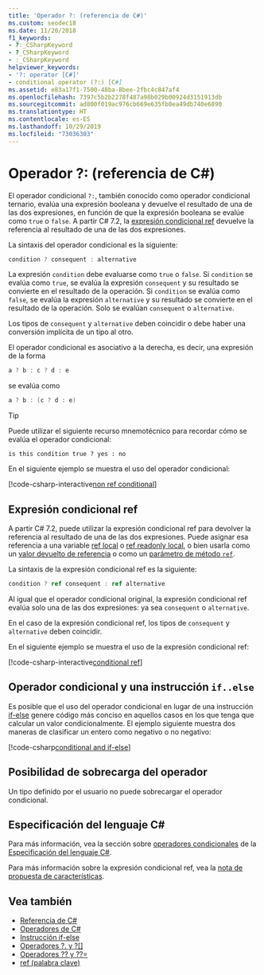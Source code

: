 ```yaml
---
title: 'Operador ?: (referencia de C#)'
ms.custom: seodec18
ms.date: 11/20/2018
f1_keywords:
- ?:_CSharpKeyword
- ?_CSharpKeyword
- :_CSharpKeyword
helpviewer_keywords:
- '?: operator [C#]'
- conditional operator (?:) [C#]
ms.assetid: e83a17f1-7500-48ba-8bee-2fbc4c847af4
ms.openlocfilehash: 7397c5b2b2278f487a98b029b00924d3151913db
ms.sourcegitcommit: ad800f019ac976cb669e635fb0ea49db740e6890
ms.translationtype: HT
ms.contentlocale: es-ES
ms.lasthandoff: 10/29/2019
ms.locfileid: "73036303"
---
```

# <a name="-operator-c-reference"></a>Operador ?: (referencia de C#)

El operador condicional `?:`, también conocido como operador condicional ternario, evalúa una expresión booleana y devuelve el resultado de una de las dos expresiones, en función de que la expresión booleana se evalúe como `true` o `false`. A partir C# 7.2, la [expresión condicional ref](#conditional-ref-expression) devuelve la referencia al resultado de una de las dos expresiones.

La sintaxis del operador condicional es la siguiente:

```csharp
condition ? consequent : alternative
```

La expresión `condition` debe evaluarse como `true` o `false`. Si `condition` se evalúa como `true`, se evalúa la expresión `consequent` y su resultado se convierte en el resultado de la operación. Si `condition` se evalúa como `false`, se evalúa la expresión `alternative` y su resultado se convierte en el resultado de la operación. Solo se evalúan `consequent` o `alternative`.

Los tipos de `consequent` y `alternative` deben coincidir o debe haber una conversión implícita de un tipo al otro.

El operador condicional es asociativo a la derecha, es decir, una expresión de la forma

```csharp
a ? b : c ? d : e
```

se evalúa como

```csharp
a ? b : (c ? d : e)
```

> [!TIP]
> Puede utilizar el siguiente recurso mnemotécnico para recordar cómo se evalúa el operador condicional:
>
> ```text
> is this condition true ? yes : no
> ```

En el siguiente ejemplo se muestra el uso del operador condicional:

[!code-csharp-interactive[non ref conditional](~/samples/csharp/language-reference/operators/ConditionalOperator.cs#ConditionalValue)]

## <a name="conditional-ref-expression"></a>Expresión condicional ref

A partir C# 7.2, puede utilizar la expresión condicional ref para devolver la referencia al resultado de una de las dos expresiones. Puede asignar esa referencia a una variable [ref local](../keywords/ref.md#ref-locals) o [ref readonly local](../keywords/ref.md#ref-readonly-locals), o bien usarla como un [valor devuelto de referencia](../keywords/ref.md#reference-return-values) o como un [parámetro de método `ref`](../keywords/ref.md#passing-an-argument-by-reference).

La sintaxis de la expresión condicional ref es la siguiente:

```csharp
condition ? ref consequent : ref alternative
```

Al igual que el operador condicional original, la expresión condicional ref evalúa solo una de las dos expresiones: ya sea `consequent` o `alternative`.

En el caso de la expresión condicional ref, los tipos de `consequent` y `alternative` deben coincidir.

En el siguiente ejemplo se muestra el uso de la expresión condicional ref:

[!code-csharp-interactive[conditional ref](~/samples/csharp/language-reference/operators/ConditionalOperator.cs#ConditionalRef)]

## <a name="conditional-operator-and-an-ifelse-statement"></a>Operador condicional y una instrucción `if..else`

Es posible que el uso del operador condicional en lugar de una instrucción [if-else](../keywords/if-else.md) genere código más conciso en aquellos casos en los que tenga que calcular un valor condicionalmente. El ejemplo siguiente muestra dos maneras de clasificar un entero como negativo o no negativo:

[!code-csharp[conditional and if-else](~/samples/csharp/language-reference/operators/ConditionalOperator.cs#CompareWithIf)]

## <a name="operator-overloadability"></a>Posibilidad de sobrecarga del operador

Un tipo definido por el usuario no puede sobrecargar el operador condicional.

## <a name="c-language-specification"></a>Especificación del lenguaje C#

Para más información, vea la sección sobre [operadores condicionales](~/_csharplang/spec/expressions.md#conditional-operator) de la [Especificación del lenguaje C#](~/_csharplang/spec/introduction.md).

Para más información sobre la expresión condicional ref, vea la [nota de propuesta de características](~/_csharplang/proposals/csharp-7.2/conditional-ref.md).

## <a name="see-also"></a>Vea también

- [Referencia de C#](../index.md)
- [Operadores de C#](index.md)
- [Instrucción if-else](../keywords/if-else.md)
- [Operadores ?. y ?[]](member-access-operators.md#null-conditional-operators--and-)
- [Operadores ?? y ??=](null-coalescing-operator.md)
- [ref (palabra clave)](../keywords/ref.md)
